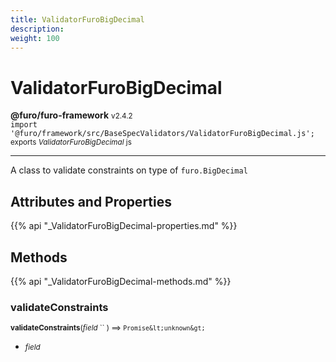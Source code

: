```yaml
---
title: ValidatorFuroBigDecimal
description: 
weight: 100
---
```


# ValidatorFuroBigDecimal

**@furo/furo-framework** <small>v2.4.2</small>
<br>`import '@furo/framework/src/BaseSpecValidators/ValidatorFuroBigDecimal.js';`<small>
<br>exports *ValidatorFuroBigDecimal* js</small>


****

A class to validate constraints on type of <code>furo.BigDecimal</code>

## Attributes and Properties
{{% api "_ValidatorFuroBigDecimal-properties.md" %}}






## Methods
{{% api "_ValidatorFuroBigDecimal-methods.md" %}}


### **validateConstraints**
<small>**validateConstraints**(*field* `` ) ⟹ `Promise&lt;unknown&gt;`</small>



- <small>*field* </small>
<br><br>
